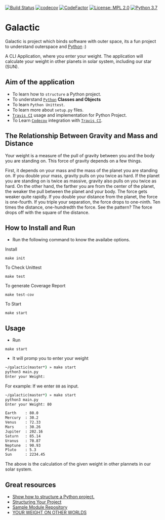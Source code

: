 [![Build Status](https://travis-ci.com/donofden/galactic.svg?branch=master)](https://travis-ci.com/donofden/galactic)
[![codecov](https://codecov.io/gh/donofden/galactic/branch/master/graph/badge.svg)](https://codecov.io/gh/donofden/galactic)
[![CodeFactor](https://www.codefactor.io/repository/github/donofden/galactic/badge)](https://www.codefactor.io/repository/github/donofden/galactic)
[![License: MPL 2.0](https://img.shields.io/badge/License-MPL%202.0-brightgreen.svg)](https://opensource.org/licenses/MPL-2.0)
[![Python 3.7](https://img.shields.io/badge/python-3.7-blue.svg)](https://www.python.org/downloads/release/python-370/)

# Galactic

Galactic is project which binds software with outer space, its a fun project to understand outerspace and [Python](https://www.python.org/) :)

A CLI Application, where you enter your weight. The application will calculate your weight in other planets in solar system, including our star (SUN).

## Aim of the application

- To learn how to `structure` a Python project.
- To understand [`Python`](https://www.python.org/) **Classes and Objects**
- To learn `Python Unittest`.
- To learn more about `setup.py` files.
- [`Travis CI`](https://travis-ci.com/donofden/galactic) usage and implementation for Python Project.
- To Learn [`Codecov`](https://codecov.io) integration with [`Travis CI`](https://travis-ci.com/donofden/galactic).

## The Relationship Between Gravity and Mass and Distance

Your weight is a measure of the pull of gravity between you and the body you are standing on. This force of gravity depends on a few things.

First, it depends on your mass and the mass of the planet you are standing on. If you double your mass, gravity pulls on you twice as hard. If the planet you are standing on is twice as massive, gravity also pulls on you twice as hard. On the other hand, the farther you are from the center of the planet, the weaker the pull between the planet and your body. The force gets weaker quite rapidly. If you double your distance from the planet, the force is one-fourth. If you triple your separation, the force drops to one-ninth. Ten times the distance, one-hundredth the force. See the pattern? The force drops off with the square of the distance.

## How to Install and Run

- Run the following command to know the availabe options.

Install

```make
make init
```

To Check Unittest

```make
make test
```

To generate Coverage Report

```make
make test-cov
```

To Start

```make
make start
```

## Usage

- Run

```make
make start
```

- It will promp you to enter your weight

```cmd
~/galactic(master*) » make start
python3 main.py
Enter your Weight:
```

For example: If we enter `80` as input.

```cmd
~/galactic(master*) » make start
python3 main.py
Enter your Weight: 80

Earth    : 80.0  
Mercury  : 30.2  
Venus    : 72.33  
Mars     : 30.26  
Jupiter  : 202.16  
Saturn   : 85.14  
Uranus   : 70.87  
Neptune  : 90.93  
Pluto    : 5.3  
Sun      : 2234.45
```

The above is the calculation of the given weight in other plannets in our solar system.

## Great resources

- [Show how to structure a Python project.](https://github.com/bast/somepackage)
- [Structuring Your Project](https://docs.python-guide.org/writing/structure/)
- [Sample Module Repository](https://github.com/navdeep-G/samplemod)
- [YOUR WEIGHT ON OTHER WORLDS](https://www.exploratorium.edu/ronh/weight/index.html)
